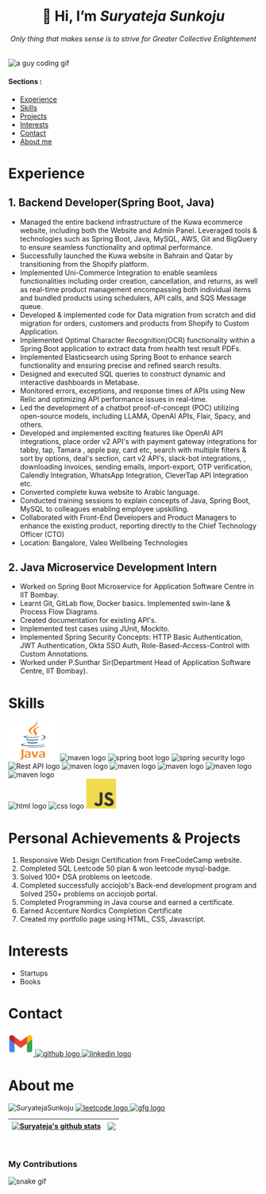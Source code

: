 
<h1  align="center">👋 Hi, I’m 
    <i>
      Suryateja Sunkoju
    </i>
</h1>
<h6 align="center">
  <i>Only thing that makes sense is to strive for Greater Collective Enlightement</i>
</h6>
<img alt="a guy coding gif" width="100px" height="100px" src="https://raw.githubusercontent.com/abhisheknaiidu/abhisheknaiidu/master/code.gif">
  
  #### Sections :
  - [Experience](#Experience)
  - [Skills](#Skills)
  - [Projects](#Projects)
  - [Interests](#Interests)
  - [Contact](#Contact)
  - [About me](#About-me)

# Experience

  ## 1. Backend Developer(Spring Boot, Java)
  + Managed the entire backend infrastructure of the Kuwa ecommerce website, including both the Website and Admin Panel. Leveraged tools & technologies such as         Spring Boot, Java, MySQL, AWS, Git and BigQuery to ensure seamless functionality and optimal performance.
  + Successfully launched the Kuwa website in Bahrain and Qatar by transitioning from the Shopify platform.
  + Implemented  Uni-Commerce Integration to enable seamless functionalities including order creation, cancellation, and returns, as well as real-time product          management encompassing both individual items and bundled products using schedulers, API calls, and SQS Message queue.
  + Developed & implemented code for Data migration from scratch and did migration for orders, customers and products from Shopify to Custom Application.
  + Implemented Optimal Character Recognition(OCR) functionality within a Spring Boot application to extract data from health test result PDFs.
  + Implemented Elasticsearch using Spring Boot to enhance search functionality and ensuring precise and refined search results.
  + Designed and executed SQL queries  to construct dynamic and interactive dashboards in Metabase.
  + Monitored errors, exceptions, and response times of APIs using New Relic and optimizing API performance issues in real-time.
  + Led the development of a chatbot proof-of-concept (POC) utilizing open-source models, including LLAMA, OpenAI APIs, Flair, Spacy, and others.
  + Developed and implemented exciting features like OpenAI API integrations, place order v2 API's with payment gateway integrations for tabby, tap, Tamara            , apple pay, card etc, search with multiple filters & sort by options, deal's section, cart v2 API's, slack-bot integrations, , downloading invoices,               sending emails, import-export, OTP verification, Calendly Integration, WhatsApp Integration, CleverTap API Integration etc.
  + Converted complete kuwa website to Arabic language.
  + Conducted training sessions to explain concepts of Java, Spring Boot, MySQL to colleagues enabling employee upskilling.
  + Collaborated with Front-End Developers and Product Managers to enhance the existing product, reporting directly to the Chief Technology Officer (CTO)
  + Location: Bangalore, Valeo Wellbeing Technologies
  ## 2. Java Microservice Development Intern 
  + Worked on Spring Boot Microservice for Application Software Centre in IIT Bombay.
  + Learnt Git, GitLab flow, Docker basics. Implemented swin-lane & Process Flow Diagrams.
  + Created documentation for existing API's.
  + Implemented test cases using JUnit, Mockito.
  + Implemented Spring Security Concepts: HTTP Basic Authentication, JWT Authentication, Okta SSO Auth, Role-Based-Access-Control with Custom Annotations.
  + Worked under P.Sunthar Sir(Department Head of Application Software Centre, IIT Bombay).

  
# Skills

  <img alt="java logo" width=100px height=80px src="https://raw.githubusercontent.com/github/explore/5b3600551e122a3277c2c5368af2ad5725ffa9a1/topics/java/java.png" >
  <img alt="maven logo" width=150px height=60px src="https://maven.apache.org/images/maven-logo-black-on-white.png" widht=50px height=50px>
  <img alt="spring boot logo" width=100px height=60px src="https://user-images.githubusercontent.com/33158051/103466606-760a4000-4d14-11eb-9941-2f3d00371471.png" >
  <img alt="spring security logo" width=100px height=60px src="https://cdn.hashnode.com/res/hashnode/image/upload/v1633101239445/1LPg4fxdV.png">
  <img alt="Rest API logo" width=100px height=60px src="https://encrypted-tbn0.gstatic.com/images?q=tbn:ANd9GcQp2IPJURpTMkq_e6ivt1FTdepet22cLS1OHIOhw8u4ZXRq1K_eOi3O9s7CICT4tBPL--ro9NG7DIE&usqp=CAU&ec=48665698">
  <img alt="maven logo" width=100px height=60px src="https://repository-images.githubusercontent.com/158701802/87791800-877e-11e9-8fde-0ae5daacf411" >
  <img alt="maven logo" width=150px height=60px src="https://upload.wikimedia.org/wikipedia/commons/thumb/5/59/JUnit_5_Banner.png/800px-JUnit_5_Banner.png" >
  <img alt="maven logo" width=100px height=60px src="https://miro.medium.com/v2/resize:fit:534/1*3NDVbzYlOTLyRSrpay9uYw.png" >
  <img alt="maven logo" width=100px height=60px src="https://e7.pngegg.com/pngimages/1018/16/png-clipart-mysql-workbench-database-mysql-cluster-others-text-logo.png" >
  <img alt="maven logo" width=120px height=60px src="https://git-scm.com/images/logos/1color-orange-lightbg@2x.png" >
  <br>
  <img alt="html logo" width=60px height=60px src="https://upload.wikimedia.org/wikipedia/commons/thumb/6/61/HTML5_logo_and_wordmark.svg/640px-HTML5_logo_and_wordmark.svg.png">
  <img alt="css logo" width=50px height=60px src="https://upload.wikimedia.org/wikipedia/commons/thumb/d/d5/CSS3_logo_and_wordmark.svg/1452px-CSS3_logo_and_wordmark.svg.png">
  <img alt="javascript logo" width=60px height=60px src="https://raw.githubusercontent.com/github/explore/80688e429a7d4ef2fca1e82350fe8e3517d3494d/topics/javascript/javascript.png">

# Personal Achievements & Projects

  1. Responsive Web Design Certification from FreeCodeCamp website.
  2. Completed SQL Leetcode 50 plan & won leetcode mysql-badge.
  3. Solved 100+ DSA problems on leetcode.
  4. Completed successfully acciojob's Back-end development program and Solved 250+ problems on acciojob portal.
  5. Completed Programming in Java course and earned a certificate.
  6. Earned Accenture Nordics Completion Certificate
  7. Created my portfolio page using HTML, CSS, Javascript.

# Interests
- Startups
- Books
    
# Contact

  <a target="_blanck" href="mailto:sunkojusuryateja@gmail.com">
      <img alt="gmail logo" width="50px" height="50px" src="https://raw.githubusercontent.com/github/explore/8f19e4dbbf13418dc1b1d58bb265953553c15a46/topics/gmail/gmail.png">
  </a>
    <a target="_blanck" href="https://github.com/suryatejasunkoju">
      <img alt="github logo" width="80px" height="50px" src="https://1000logos.net/wp-content/uploads/2021/05/GitHub-logo.png">
  </a>
  <a target="_blanck" href="https://www.linkedin.com/in/suryateja-sunkoju-547a7316a/">
      <img alt="linkedin logo" width="50px" height="50px" src="https://cdn-icons-png.flaticon.com/512/174/174857.png">
  </a>
  
# About me
<img src="https://komarev.com/ghpvc/?username=suryatejasunkoju&label=Profile%20views&color=0e75b6&style=flat" alt="SuryatejaSunkoju" />
<a href="https://leetcode.com/sunkojusuryateja/">
    <img alt="leetcode logo" width=60px height=60px src="https://upload.wikimedia.org/wikipedia/commons/1/19/LeetCode_logo_black.png">
</a>
<a href="https://auth.geeksforgeeks.org/user/suryatejasunkoju">
    <img alt="gfg logo" width=60px height=60px src="https://encrypted-tbn0.gstatic.com/images?q=tbn:ANd9GcQNqFUaZ_UpJsnLyG4N8hUV6tZpNeygLzQWDSNjjcVt3VhQWwU265CKCWq97F6hqMpvXAVesFWSBQo&usqp=CAU&ec=48665698">
</a>

| <a href="https://github.com/suryatejasunkoju/github-readme-stats"><img align="center" src="https://github-readme-stats.vercel.app/api?username=suryatejasunkoju&show_icons=true&theme=radical" alt="Suryateja's github stats" /></a> | <a href="https://github.com/suryatejasunkoju/github-readme-stats"><img align="center" src="https://github-readme-stats.vercel.app/api/top-langs/?username=SuryatejaSunkoju&layout=compact&theme=buefy&hide_border=true" /></a> |
| ------------- | ------------- |


<br/>

### My Contributions
![snake gif](https://github.com/suryatejasunkoju/suryatejasunkoju/blob/output/github-contribution-grid-snake.svg)
